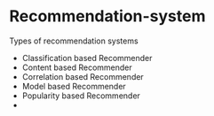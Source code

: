 # Recommendation-system
Types of recommendation systems 
- Classification based Recommender
- Content based Recommender
- Correlation based Recommender
- Model based Recommender
- Popularity based Recommender
-
